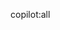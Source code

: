 <!--
Thank you for submitting a YOLOv5 🚀 Pull Request! We want to make contributing to YOLOv5 as easy and transparent as possible. A few tips to get you started:

- Search existing YOLOv5 [PRs](https://github.com/ultralytics/yolov5/pull) to see if a similar PR already exists.
- Link this PR to a YOLOv5 [issue](https://github.com/ultralytics/yolov5/issues) to help us understand what bug fix or feature is being implemented.
- Provide before and after profiling/inference/training results to help us quantify the improvement your PR provides (if applicable).

Please see our ✅ [Contributing Guide](https://github.com/ultralytics/yolov5/blob/master/CONTRIBUTING.md) for more details.

Note that Copilot will summarize this PR below, do not modify the 'copilot:all' line.
-->

copilot:all
